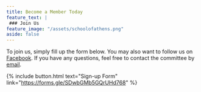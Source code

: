 ```yaml
---
title: Become a Member Today
feature_text: |
 ### Join Us
feature_image: "/assets/schoolofathens.png"
aside: false
---
```


To join us, simply fill up the form below. You may also want to follow us on [Facebook](https://www.facebook.com/amoralsciencesclub "Facebook"). If you have any questions, feel free to contact the committee by [email](mailto:dw644@cam.ac.uk "email").

{% include button.html text="Sign-up Form" link="https://forms.gle/SDwbGMb5GQrUHd768" %}

